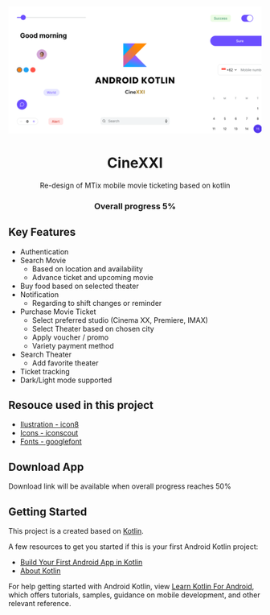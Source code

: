 ![heading](/readme/heading.png)


<h1 align="center">CineXXI</h1>
<p align="center">Re-design of MTix mobile movie ticketing based on kotlin</p>
<h3 align="center">Overall progress <strong>5%</strong></h3>

<!-- &nbsp; -->
<!-- ![heading](/readme/presence.png) -->
<!-- &nbsp; -->

## Key Features

* Authentication
* Search Movie
  * Based on location and availability
  * Advance ticket and upcoming movie
* Buy food based on selected theater
* Notification
  * Regarding to shift changes or reminder
* Purchase Movie Ticket
  * Select preferred studio (Cinema XX, Premiere, IMAX)
  * Select Theater based on chosen city
  * Apply voucher / promo
  * Variety payment method
* Search Theater
  * Add favorite theater
* Ticket tracking
* Dark/Light mode supported
&nbsp;

## Resouce used in this project

* [Ilustration - icon8](icons8.com)
* [Icons - iconscout](https://iconscout.com/)
* [Fonts - googlefont](https://fonts.google.com/specimen/Outfit)
&nbsp;

## Download App

Download link will be available when overall progress reaches 50%
&nbsp;

## Getting Started

This project is a created based on [Kotlin](https://kotlinlang.org/).

A few resources to get you started if this is your first Android Kotlin project:

- [Build Your First Android App in Kotlin](https://developer.android.com/codelabs/build-your-first-android-app-kotlin)
- [About Kotlin](https://kotlinlang.org/)

For help getting started with Android Kotlin, view
[Learn Kotlin For Android](https://developer.android.com/kotlin/campaign/learn), which offers tutorials,
samples, guidance on mobile development, and other relevant reference.
